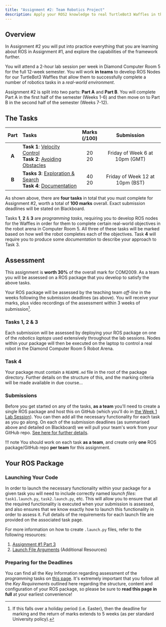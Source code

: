 ```yaml
---
title: "Assignment #2: Team Robotics Project"
description: Apply your ROS2 knowledge to real TurtleBot3 Waffles in the lab.
--- 
```


## Overview

In Assignment #2 you will put into practice everything that you are learning about ROS in Assignment #1, and explore the capabilities of the framework further.

You will attend a 2-hour lab session per week in Diamond Computer Room 5 for the full 12-week semester. You will work **in teams** to develop ROS Nodes for our TurtleBot3 Waffles that allow them to successfully complete a number of robotics tasks in a *real-world environment*. 

Assignment #2 is split into two parts: **Part A** and **Part B**. You will complete Part A in the first half of the semester (Weeks 1-6) and then move on to Part B in the second half of the semester (Weeks 7-12). 

## The Tasks

<center>

| Part | Tasks | Marks<br />(/100) | Submission |
| :---: | :---  | :---: | :---: |
| **A** | **Task 1**: [Velocity Control](./part-a/task1.md)<br />**Task 2**: [Avoiding Obstacles](./part-a/task2.md) | 20<br />20 | Friday of Week 6 at 10pm (GMT) |
| **B** | **Tasks 3**: [Exploration & Search](./part-b/task3.md)<br />**Task 4**: [Documentation](./part-b/task4.md) | 40<br />20 | Friday of Week 12 at 10pm (BST) |

</center>

As shown above, there are **four tasks** in total that you must complete for Assignment #2, worth a total of **100 marks** overall. Exact submission deadlines will be stated on Blackboard.

Tasks **1**, **2** & **3** are *programming tasks*, requiring you to develop ROS nodes for the Waffles in order for them to complete certain real-world objectives in the robot arena in Computer Room 5. All three of these tasks will be marked based on how well the robot completes each of the objectives. Task **4** will require you to produce some *documentation* to describe your approach to Task 3.

## Assessment

This assignment is **worth 30%** of the overall mark for COM2009. As a team you will be assessed on a ROS package that you develop to satisfy the above tasks.

Your ROS package will be assessed by the teaching team *off-line* in the weeks following the submission deadlines (as above). You will receive your marks, plus video recordings of the assessment within 3 weeks of submission[^holiday].

[^holiday]: If this falls over a holiday period (i.e. Easter), then the deadline for marking and the return of marks extends to 5 weeks (as per standard University policy).

### Tasks 1, 2 & 3

Each submission will be assessed by deploying your ROS package on one of the *robotics laptops* used extensively throughout the lab sessions. Nodes within your package will then be executed on the laptop to control a real robot in the Diamond Computer Room 5 Robot Arena.

### Task 4 

Your package must contain a `README.md` file in the root of the package directory. Further details on the structure of this, and the marking criteria will be made available in due course... 

### Submissions

Before you get started on any of the tasks, **as a team** you'll need to create a single ROS package and host this on GitHub (which you'll do in [the Week 1 Lab Session](./getting-started.md)). You can then add all the necessary functionality for each task as you go along. On each of the submission deadlines (as summarised above and detailed on Blackboard) we will pull your team's work from your GitHub repo. [See here for further details](./assessment.md).

!!! note
    You should work on each task **as a team**, and create only **one** ROS package/GitHub repo **per team** for this assignment.

## Your ROS Package

### Launching Your Code

In order to launch the necessary functionality within your package for a given task you will need to include correctly named *launch files*: `task1.launch.py`, `task2.launch.py`, etc. This will allow you to ensure that all the required functionality is executed when your submission is assessed, and also ensures that we know exactly how to launch this functionality in order to assess it. Full details of the requirements for each launch file are provided on the associated task page.

For more information on how to create `.launch.py` files, refer to the following resources:

1. [Assignment #1 Part 3](../assignment1/part3.md)
2. [Launch File Arguments](../extras/launch-file-args.md) (Additional Resources) 

### Preparing for the Deadlines

You can find all the Key Information regarding assessment of the *programming* tasks on [this page](./assessment.md). It's extremely important that you follow all the *Key Requirements* outlined here regarding the structure, content and configuration of your ROS package, so please be sure to **read this page in full** at your earliest convenience!

